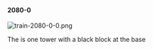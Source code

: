 #### 2080-0
![train-2080-0-0.png](https://github.com/lil-lab/nlvr/raw/master/nlvr/train/images/79/train-2080-0-0.png "train-2080-0-0.png")

The is one tower with a black block at the base